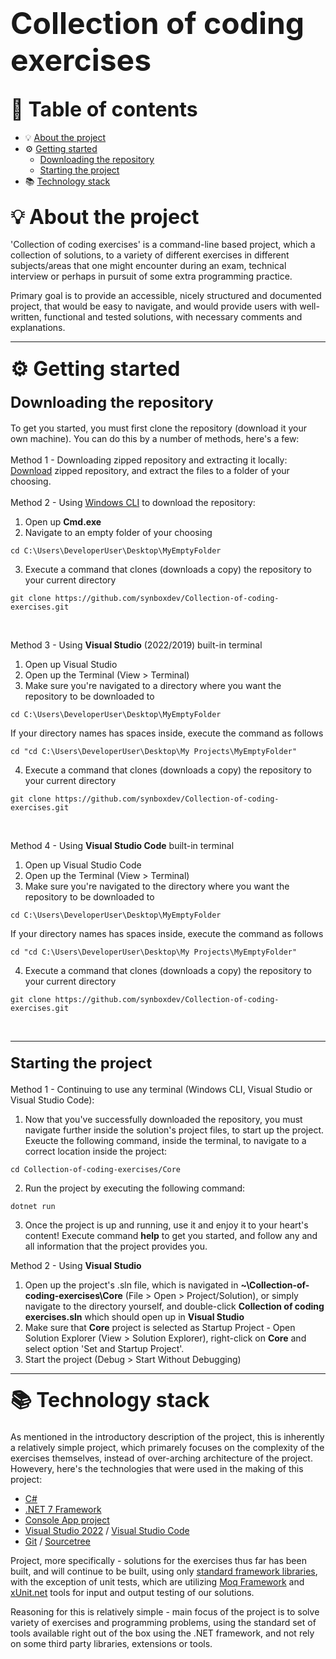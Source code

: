 # <b><font size="7">Collection of coding exercises</font></b>

## <b><font size="6">📄 Table of contents</font></b>
* 💡 [About the project](#about-the-project)
* ⚙️ [Getting started](#getting-started)
    * [Downloading the repository](#downloading-the-repository)
    * [Starting the project](#starting-the-project)
* 📚 [Technology stack](#technology-stack)

### <b><font size="6">💡 About the project</font></b>

'Collection of coding exercises' is a command-line based project, which a collection of solutions, to a variety of different exercises in different subjects/areas that one might encounter during an exam, technical interview or perhaps in pursuit of some extra programming practice.

Primary goal is to provide an accessible, nicely structured and documented project, that would be easy to navigate, and would provide users with well-written, functional and tested solutions, with necessary comments and explanations.

---

### <b><font size="6">⚙️ Getting started</font></b>

#### <b><font size="5">Downloading the repository</font></b>

To get you started, you must first clone the repository (download it your own machine). You can do this by a number of methods, here's a few:
<br><br>
Method 1 - Downloading zipped repository and extracting it locally: <br>
[Download](https://github.com/synboxdev/Collection-of-coding-exercises/archive/refs/heads/master.zip) zipped repository, and extract the files to a folder of your choosing.
<br><br>
Method 2 - Using [Windows CLI](https://learn.microsoft.com/en-us/windows-server/administration/windows-commands/cmd) to download the repository: <br>
1. Open up <b>Cmd.exe</b>
2. Navigate to an empty folder of your choosing
```
cd C:\Users\DeveloperUser\Desktop\MyEmptyFolder
```
3. Execute a command that clones (downloads a copy) the repository to your current directory
```
git clone https://github.com/synboxdev/Collection-of-coding-exercises.git
```
<br>

Method 3 - Using <b>Visual Studio</b> (2022/2019) built-in terminal
1. Open up Visual Studio
2. Open up the Terminal (View > Terminal)
3. Make sure you're navigated to a directory where you want the repository to be downloaded to
```
cd C:\Users\DeveloperUser\Desktop\MyEmptyFolder
```
If your directory names has spaces inside, execute the command as follows
```
cd "cd C:\Users\DeveloperUser\Desktop\My Projects\MyEmptyFolder"
```
4. Execute a command that clones (downloads a copy) the repository to your current directory
```
git clone https://github.com/synboxdev/Collection-of-coding-exercises.git
```
<br>

Method 4 - Using <b>Visual Studio Code</b> built-in terminal
1. Open up Visual Studio Code
2. Open up the Terminal (View > Terminal)
3. Make sure you're navigated to the directory where you want the repository to be downloaded to
```
cd C:\Users\DeveloperUser\Desktop\MyEmptyFolder
```
If your directory names has spaces inside, execute the command as follows
```
cd "cd C:\Users\DeveloperUser\Desktop\My Projects\MyEmptyFolder"
```
4. Execute a command that clones (downloads a copy) the repository to your current directory
```
git clone https://github.com/synboxdev/Collection-of-coding-exercises.git
```
<br>

---

#### <b><font size="5">Starting the project</font></b>

Method 1 - Continuing to use any terminal (Windows CLI, Visual Studio or Visual Studio Code):
1. Now that you've successfully downloaded the repository, you must navigate further inside the solution's project files, to start up the project. Exeucte the following command, inside the terminal, to navigate to a correct location inside the project:
```
cd Collection-of-coding-exercises/Core
```
2. Run the project by executing the following command:
```
dotnet run
```
3. Once the project is up and running, use it and enjoy it to your heart's content! Execute command <b>help</b> to get you started, and follow any and all information that the project provides you.

Method 2 - Using <b>Visual Studio</b>
1. Open up the project's .sln file, which is navigated in <b>~\Collection-of-coding-exercises\Core</b> (File > Open > Project/Solution), or simply navigate to the directory yourself, and double-click <b>Collection of coding exercises.sln</b> which should open up in <b>Visual Studio</b>
2. Make sure that <b>Core</b> project is selected as Startup Project - Open Solution Explorer (View > Solution Explorer), right-click on <b>Core</b> and select option 'Set and Startup Project'.
3. Start the project (Debug > Start Without Debugging)

---

#### <b><font size="6">📚 Technology stack</font></b>
As mentioned in the introductory description of the project, this is inherently a relatively simple project, which primarely focuses on the complexity of the exercises themselves, instead of over-arching architecture of the project. Howevery, here's the technologies that were used in the making of this project:
* [C#](https://learn.microsoft.com/en-us/dotnet/csharp/) 
* [.NET 7 Framework](https://dotnet.microsoft.com/en-us/download/dotnet/7.0)
* [Console App project](https://en.wikipedia.org/wiki/Console_application)
* [Visual Studio 2022](https://visualstudio.microsoft.com/vs/) / [Visual Studio Code](https://code.visualstudio.com/)
* [Git](https://learn.microsoft.com/en-us/devops/develop/git/what-is-git) / [Sourcetree](https://www.sourcetreeapp.com/)

Project, more specifically - solutions for the exercises thus far has been built, and will continue to be built, using only [standard framework libraries](https://learn.microsoft.com/en-us/dotnet/standard/framework-libraries), with the exception of unit tests, which are utilizing [Moq Framework](https://learn.microsoft.com/en-us/shows/visual-studio-toolbox/unit-testing-moq-framework) and [xUnit.net](https://xunit.net/) tools for input and output testing of our solutions.

Reasoning for this is relatively simple - main focus of the project is to solve variety of exercises and programming problems, using the standard set of tools available right out of the box using the .NET framework, and not rely on some third party libraries, extensions or tools.
